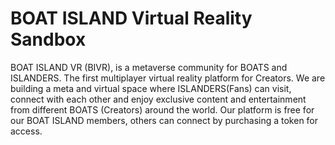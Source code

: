 # BOAT ISLAND Virtual Reality Sandbox
BOAT ISLAND VR (BIVR), is a metaverse community for BOATS and ISLANDERS. The first multiplayer
          virtual reality platform for Creators.
          We are building a meta and virtual space where ISLANDERS(Fans) can visit, connect with each other and enjoy
          exclusive content and entertainment from different BOATS (Creators) around the world.
          Our platform is free for our BOAT ISLAND members, others can connect by purchasing a token for access. 